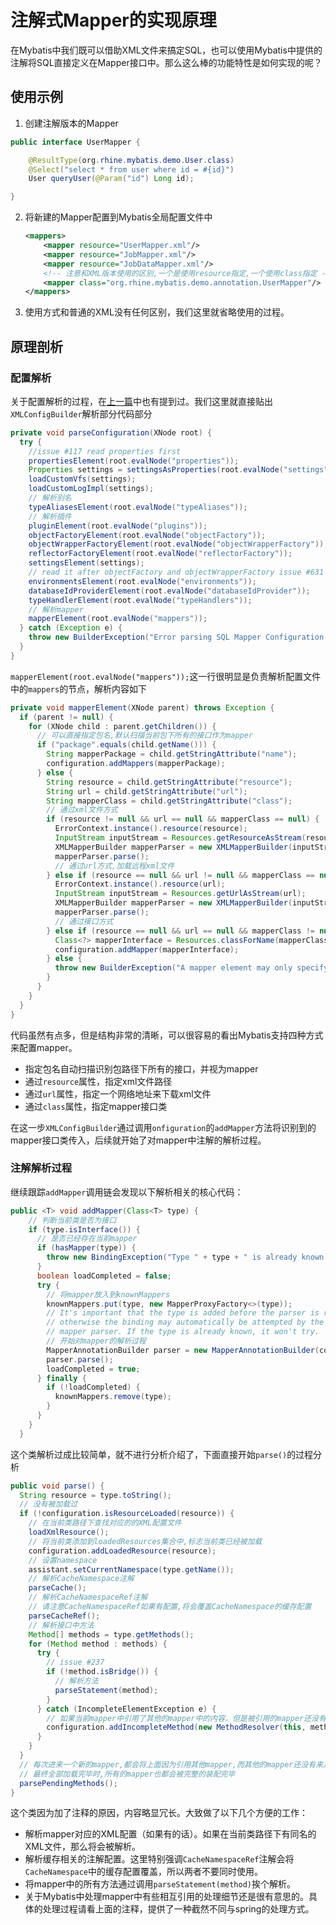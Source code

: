 # 注解式Mapper的实现原理

在Mybatis中我们既可以借助XML文件来搞定SQL，也可以使用Mybatis中提供的注解将SQL直接定义在Mapper接口中。那么这么棒的功能特性是如何实现的呢？

## 使用示例

1. 创建注解版本的Mapper

```java
public interface UserMapper {

    @ResultType(org.rhine.mybatis.demo.User.class)
    @Select("select * from user where id = #{id}")
    User queryUser(@Param("id") Long id);

}
```

2. 将新建的Mapper配置到Mybatis全局配置文件中

   ```xml
   <mappers>
       <mapper resource="UserMapper.xml"/>
       <mapper resource="JobMapper.xml"/>
       <mapper resource="JobDataMapper.xml"/>
       <!-- 注意和XML版本使用的区别,一个是使用resource指定,一个使用class指定 -->
       <mapper class="org.rhine.mybatis.demo.annotation.UserMapper"/>
   </mappers>
   ```

3. 使用方式和普通的XML没有任何区别，我们这里就省略使用的过程。

## 原理剖析

### 配置解析

关于配置解析的过程，在[上一篇](./plugin.md)中也有提到过。我们这里就直接贴出`XMLConfigBuilder`解析部分代码部分

```java
private void parseConfiguration(XNode root) {
  try {
    //issue #117 read properties first
    propertiesElement(root.evalNode("properties"));
    Properties settings = settingsAsProperties(root.evalNode("settings"));
    loadCustomVfs(settings);
    loadCustomLogImpl(settings);
    // 解析别名
    typeAliasesElement(root.evalNode("typeAliases"));
    // 解析插件
    pluginElement(root.evalNode("plugins"));
    objectFactoryElement(root.evalNode("objectFactory"));
    objectWrapperFactoryElement(root.evalNode("objectWrapperFactory"));
    reflectorFactoryElement(root.evalNode("reflectorFactory"));
    settingsElement(settings);
    // read it after objectFactory and objectWrapperFactory issue #631
    environmentsElement(root.evalNode("environments"));
    databaseIdProviderElement(root.evalNode("databaseIdProvider"));
    typeHandlerElement(root.evalNode("typeHandlers"));
    // 解析mapper
    mapperElement(root.evalNode("mappers"));
  } catch (Exception e) {
    throw new BuilderException("Error parsing SQL Mapper Configuration. Cause: " + e, e);
  }
}
```

`mapperElement(root.evalNode("mappers"));`这一行很明显是负责解析配置文件中的`mappers`的节点，解析内容如下

```java
private void mapperElement(XNode parent) throws Exception {
  if (parent != null) {
    for (XNode child : parent.getChildren()) {
      // 可以直接指定包名,默认扫描当前包下所有的接口作为mapper
      if ("package".equals(child.getName())) {
        String mapperPackage = child.getStringAttribute("name");
        configuration.addMappers(mapperPackage);
      } else {
        String resource = child.getStringAttribute("resource");
        String url = child.getStringAttribute("url");
        String mapperClass = child.getStringAttribute("class");
        // 通过xml文件方式
        if (resource != null && url == null && mapperClass == null) {
          ErrorContext.instance().resource(resource);
          InputStream inputStream = Resources.getResourceAsStream(resource);
          XMLMapperBuilder mapperParser = new XMLMapperBuilder(inputStream, configuration, resource, configuration.getSqlFragments());
          mapperParser.parse();
          // 通过url方式,加载远程xml文件
        } else if (resource == null && url != null && mapperClass == null) {
          ErrorContext.instance().resource(url);
          InputStream inputStream = Resources.getUrlAsStream(url);
          XMLMapperBuilder mapperParser = new XMLMapperBuilder(inputStream, configuration, url, configuration.getSqlFragments());
          mapperParser.parse();
          // 通过接口方式
        } else if (resource == null && url == null && mapperClass != null) {
          Class<?> mapperInterface = Resources.classForName(mapperClass);
          configuration.addMapper(mapperInterface);
        } else {
          throw new BuilderException("A mapper element may only specify a url, resource or class, but not more than one.");
        }
      }
    }
  }
}
```

代码虽然有点多，但是结构非常的清晰，可以很容易的看出Mybatis支持四种方式来配置mapper。

- 指定包名自动扫描识别包路径下所有的接口，并视为mapper
- 通过`resource`属性，指定xml文件路径
- 通过`url`属性，指定一个网络地址来下载xml文件
- 通过`class`属性，指定mapper接口类

在这一步`XMLConfigBuilder`通过调用`onfiguration`的`addMapper`方法将识别到的mapper接口类传入，后续就开始了对mapper中注解的解析过程。

### 注解解析过程

继续跟踪`addMapper`调用链会发现以下解析相关的核心代码：

```java
public <T> void addMapper(Class<T> type) {
    // 判断当前类是否为接口
    if (type.isInterface()) {
      // 是否已经存在当前mapper
      if (hasMapper(type)) {
        throw new BindingException("Type " + type + " is already known to the MapperRegistry.");
      }
      boolean loadCompleted = false;
      try {
        // 将mapper放入到knownMappers
        knownMappers.put(type, new MapperProxyFactory<>(type));
        // It's important that the type is added before the parser is run
        // otherwise the binding may automatically be attempted by the
        // mapper parser. If the type is already known, it won't try.
        // 开始对mapper的解析过程
        MapperAnnotationBuilder parser = new MapperAnnotationBuilder(config, type);
        parser.parse();
        loadCompleted = true;
      } finally {
        if (!loadCompleted) {
          knownMappers.remove(type);
        }
      }
    }
  }
```

这个类解析过成比较简单，就不进行分析介绍了，下面直接开始`parse()`的过程分析

```java
public void parse() {
  String resource = type.toString();
  // 没有被加载过
  if (!configuration.isResourceLoaded(resource)) {
    // 在当前类路径下查找对应的的XML配置文件
    loadXmlResource();
    // 将当前类添加到loadedResources集合中,标志当前类已经被加载
    configuration.addLoadedResource(resource);
    // 设置namespace
    assistant.setCurrentNamespace(type.getName());
    // 解析CacheNamespace注解
    parseCache();
    // 解析CacheNamespaceRef注解
    // 请注意CacheNamespaceRef如果有配置,将会覆盖CacheNamespace的缓存配置
    parseCacheRef();
    // 解析接口中方法
    Method[] methods = type.getMethods();
    for (Method method : methods) {
      try {
        // issue #237
        if (!method.isBridge()) {
          // 解析方法
          parseStatement(method);
        }
      } catch (IncompleteElementException e) {
        // 如果当前mapper中引用了其他的mapper中的内容，但是被引用的mapper还没有被加载则会抛出异常
        configuration.addIncompleteMethod(new MethodResolver(this, method));
      }
    }
  }
  // 每次进来一个新的mapper,都会将上面因为引用其他mapper,而其他的mapper还没有来及被加载导致而导致解析失败的内容重新执行
  // 最终全部加载完毕时,所有的mapper也都会被完整的装配完毕
  parsePendingMethods();
}
```

这个类因为加了注释的原因，内容略显冗长。大致做了以下几个方便的工作：

- 解析mapper对应的XML配置（如果有的话）。如果在当前类路径下有同名的XML文件，那么将会被解析。
- 解析缓存相关的注解配置。这里特别强调`CacheNamespaceRef`注解会将`CacheNamespace`中的缓存配置覆盖，所以两者不要同时使用。
- 将mapper中的所有方法通过调用`parseStatement(method)`挨个解析。
- 关于Mybatis中处理mapper中有些相互引用的处理细节还是很有意思的。具体的处理过程请看上面的注释，提供了一种截然不同与spring的处理方式。

